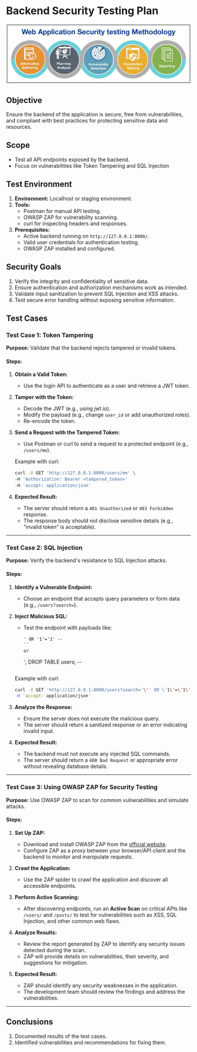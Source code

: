 # Backend Security Testing Plan

![alt text](image.png)

## **Objective**
Ensure the backend of the application is secure, free from vulnerabilities, and compliant with best practices for protecting sensitive data and resources.


## **Scope**
- Test all API endpoints exposed by the backend.
- Focus on vulnerabilities like Token Tampering and SQL Injection


## **Test Environment**
1. **Environment:** Localhost or staging environment.
2. **Tools:**
   - Postman for manual API testing.
   - OWASP ZAP for vulnerability scanning.
   - curl for inspecting headers and responses.
3. **Prerequisites:**
   - Active backend running on `http://127.0.0.1:8000/`.
   - Valid user credentials for authentication testing.
   - OWASP ZAP installed and configured.


## **Security Goals**
1. Verify the integrity and confidentiality of sensitive data.
2. Ensure authentication and authorization mechanisms work as intended.
3. Validate input sanitization to prevent SQL Injection and XSS attacks.
4. Test secure error handling without exposing sensitive information.


## **Test Cases**

### **Test Case 1: Token Tampering**
**Purpose:** Validate that the backend rejects tampered or invalid tokens.

#### **Steps:**
1. **Obtain a Valid Token:**
   - Use the login API to authenticate as a user and retrieve a JWT token.

2. **Tamper with the Token:**
   - Decode the JWT (e.g., using jwt.io).
   - Modify the payload (e.g., change `user_id` or add unauthorized roles).
   - Re-encode the token.

3. **Send a Request with the Tampered Token:**
   - Use Postman or curl to send a request to a protected endpoint (e.g., `/users/me`).

   Example with curl:
   ```bash
   curl -X GET 'http://127.0.0.1:8000/users/me' \
   -H 'Authorization: Bearer <tampered_token>'
   -H 'accept: application/json'
   ```

4. **Expected Result:**
   - The server should return a `401 Unauthorized` or `403 Forbidden` response.
   - The response body should not disclose sensitive details (e.g., "invalid token" is acceptable).

---

### **Test Case 2: SQL Injection**
**Purpose:** Verify the backend's resistance to SQL Injection attacks.

#### **Steps:**
1. **Identify a Vulnerable Endpoint:**
   - Choose an endpoint that accepts query parameters or form data (e.g., `/users?search=`).

2. **Inject Malicious SQL:**
   - Test the endpoint with payloads like:
     ```
     ' OR '1'='1' --
     ``
     or
     ```
     '; DROP TABLE users; --
     ```

   Example with curl:
   ```bash
   curl -X GET 'http://127.0.0.1:8000/users?search='\'' OR \'1\'=\'1\' --' \
   -H 'accept: application/json'
   ```

3. **Analyze the Response:**
   - Ensure the server does not execute the malicious query.
   - The server should return a sanitized response or an error indicating invalid input.

4. **Expected Result:**
   - The backend must not execute any injected SQL commands.
   - The server should return a `400 Bad Request` or appropriate error without revealing database details.

---


### **Test Case 3: Using OWASP ZAP for Security Testing**
**Purpose:** Use OWASP ZAP to scan for common vulnerabilities and simulate attacks.

#### **Steps:**
1. **Set Up ZAP:**
   - Download and install OWASP ZAP from the [official website](https://www.zaproxy.org/download/).
   - Configure ZAP as a proxy between your browser/API client and the backend to monitor and manipulate requests.

2. **Crawl the Application:**
   - Use the ZAP spider to crawl the application and discover all accessible endpoints.

3. **Perform Active Scanning:**
   - After discovering endpoints, run an **Active Scan** on critical APIs like `/users/` and `/posts/` to test for vulnerabilities such as XSS, SQL Injection, and other common web flaws.

4. **Analyze Results:**
   - Review the report generated by ZAP to identify any security issues detected during the scan.
   - ZAP will provide details on vulnerabilities, their severity, and suggestions for mitigation.

5. **Expected Result:**
   - ZAP should identify any security weaknesses in the application.
   - The development team should review the findings and address the vulnerabilities.

---

## **Conclusions**
1. Documented results of the test cases.
2. Identified vulnerabilities and recommendations for fixing them.

